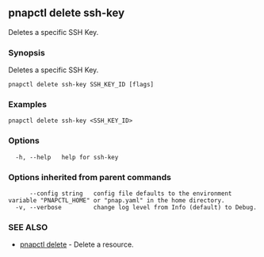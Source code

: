 ## pnapctl delete ssh-key

Deletes a specific SSH Key.

### Synopsis

Deletes a specific SSH Key.

```
pnapctl delete ssh-key SSH_KEY_ID [flags]
```

### Examples

```
pnapctl delete ssh-key <SSH_KEY_ID>
```

### Options

```
  -h, --help   help for ssh-key
```

### Options inherited from parent commands

```
      --config string   config file defaults to the environment variable "PNAPCTL_HOME" or "pnap.yaml" in the home directory.
  -v, --verbose         change log level from Info (default) to Debug.
```

### SEE ALSO

* [pnapctl delete](pnapctl_delete.md)	 - Delete a resource.

